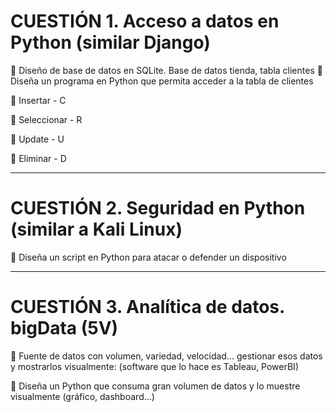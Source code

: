 # CUESTIÓN 1. Acceso a datos en Python (similar Django)

 Diseño de base de datos en SQLite. Base de datos tienda, tabla clientes
 Diseña un programa en Python que permita acceder a la tabla de clientes

 Insertar - C

 Seleccionar - R

 Update - U

 Eliminar - D

-----------------------------------------------------------------------------------------------------------

# CUESTIÓN 2. Seguridad en Python (similar a Kali Linux)

 Diseña un script en Python para atacar o defender un dispositivo

-----------------------------------------------------------------------------------------------------------

# CUESTIÓN 3. Analítica de datos. bigData (5V)

 Fuente de datos con volumen, variedad, velocidad… gestionar esos datos y mostrarlos
visualmente: (software que lo hace es Tableau, PowerBI)

 Diseña un Python que consuma gran volumen de datos y lo muestre visualmente
(gráfico, dashboard…)
